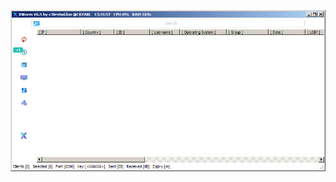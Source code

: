 ![Screenshot](https://raw.githubusercontent.com/Cryakl/Ultimate-RAT-Collection/refs/heads/main/XWorm/XWorm%20V6.5/Screenshot.png)
